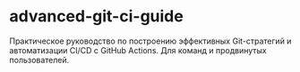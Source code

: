 # advanced-git-ci-guide
Практическое руководство по построению эффективных Git-стратегий и автоматизации CI/CD с GitHub Actions. Для команд и продвинутых пользователей.

